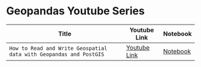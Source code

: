 # Geopandas Youtube Series

| Title | Youtube Link | Notebook
| --- | --- |  --- |
| `How to Read and Write Geospatial data with Geopandas and PostGIS` |[Youtube Link](https://www.youtube.com/watch?v=3y3gLcOgis4&feature=share)  | [Notebook](https://github.com/shakasom/geopandas-series-youtube/blob/main/1%20-%20Read%20%26%20write%20Postgis%20.ipynb)|

